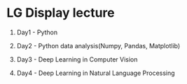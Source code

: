 LG Display lecture
===
1. Day1 - Python

2. Day2 - Python data analysis(Numpy, Pandas, Matplotlib)

3. Day3 - Deep Learning in Computer Vision

4. Day4 - Deep Learning in Natural Language Processing

